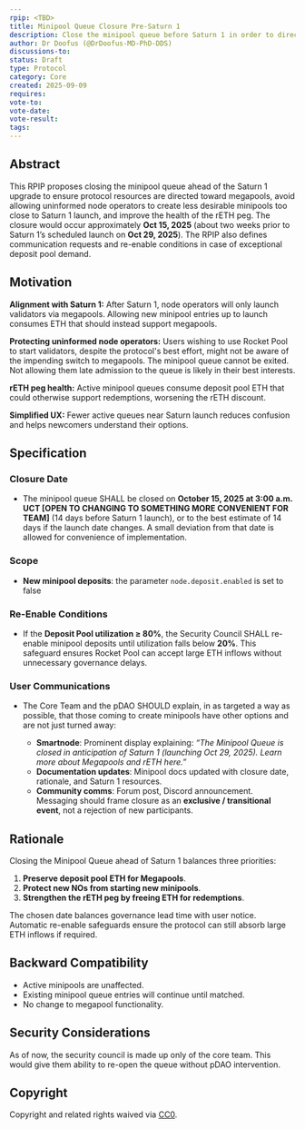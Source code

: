```yaml
---
rpip: <TBD>
title: Minipool Queue Closure Pre-Saturn 1
description: Close the minipool queue before Saturn 1 in order to direct more ETH deposits to megapools at launch.
author: Dr Doofus (@DrDoofus-MD-PhD-DDS)
discussions-to:
status: Draft
type: Protocol
category: Core
created: 2025-09-09
requires:
vote-to:
vote-date:
vote-result:
tags:
---
```


## Abstract

This RPIP proposes closing the minipool queue ahead of the Saturn 1 upgrade to ensure protocol resources are directed toward megapools, avoid allowing uninformed node operators to create less desirable minipools too close to Saturn 1 launch, and improve the health of the rETH peg. The closure would occur approximately **Oct 15, 2025** (about two weeks prior to Saturn 1’s scheduled launch on **Oct 29, 2025**). The RPIP also defines communication requests and re-enable conditions in case of exceptional deposit pool demand.

## Motivation

**Alignment with Saturn 1:** After Saturn 1, node operators will only launch validators via megapools. Allowing new minipool entries up to launch consumes ETH that should instead support megapools.

**Protecting uninformed node operators:** Users wishing to use Rocket Pool to start validators, despite the protocol's best effort, might not be aware of the impending switch to megapools. The minipool queue cannot be exited. Not allowing them late admission to the queue is likely in their best interests.

**rETH peg health:** Active minipool queues consume deposit pool ETH that could otherwise support redemptions, worsening the rETH discount.

**Simplified UX:** Fewer active queues near Saturn launch reduces confusion and helps newcomers understand their options.

## Specification

### Closure Date

- The minipool queue SHALL be closed on **October 15, 2025 at 3:00 a.m. UCT [OPEN TO CHANGING TO SOMETHING MORE CONVENIENT FOR TEAM]** (14 days before Saturn 1 launch), or to the best estimate of 14 days if the launch date changes. A small deviation from that date is allowed for convenience of implementation.

### Scope

- **New minipool deposits**: the parameter `node.deposit.enabled` is set to false

### Re-Enable Conditions

- If the **Deposit Pool utilization ≥ 80%**, the Security Council SHALL re-enable minipool deposits until utilization falls below **20%**. This safeguard ensures Rocket Pool can accept large ETH inflows without unnecessary governance delays.

### User Communications

- The Core Team and the pDAO SHOULD explain, in as targeted a way as possible, that those coming to create minipools have other options and are not just turned away:

  - **Smartnode**: Prominent display explaining: _“The Minipool Queue is closed in anticipation of Saturn 1 (launching Oct 29, 2025). Learn more about Megapools and rETH here.”_
  - **Documentation updates**: Minipool docs updated with closure date, rationale, and Saturn 1 resources.
  - **Community comms**: Forum post, Discord announcement. Messaging should frame closure as an **exclusive / transitional event**, not a rejection of new participants.

## Rationale

Closing the Minipool Queue ahead of Saturn 1 balances three priorities:

1. **Preserve deposit pool ETH for Megapools**.
2. **Protect new NOs from starting new minipools**.
3. **Strengthen the rETH peg by freeing ETH for redemptions**.

The chosen date balances governance lead time with user notice. Automatic re-enable safeguards ensure the protocol can still absorb large ETH inflows if required.

## Backward Compatibility

- Active minipools are unaffected.
- Existing minipool queue entries will continue until matched.
- No change to megapool functionality.

## Security Considerations

As of now, the security council is made up only of the core team. This would give them ability to re-open the queue without pDAO intervention.

## Copyright

Copyright and related rights waived via [CC0](https://creativecommons.org/publicdomain/zero/1.0/).

